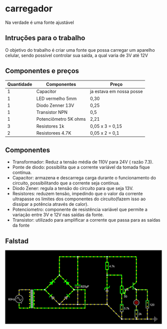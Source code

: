 # carregador
Na verdade é uma fonte ajustável
## Intruções para o trabalho
O objetivo do trabalho é criar uma fonte que possa carregar um aparelho celular, sendo possível controlar sua saída, a qual varia de 3V até 12V
## Componentes e preços
Quantidade | Componentes | Preço
---------- | ----------- | -----
1      | Capacitor | ja estava em nossa posse
1 | LED vermelho 5mm | 0,30
1| Diodo Zenner 13V | 0,25
1 | Transistor NPN | 0,5
1 | Potenciômetro 5K ohms | 2,21
3 | Resistores 1k| 0,05 x 3 = 0,15
2 | Resistorees 4.7K | 0,05 x 2 = 0,1

## Componentes
* Transformador: Reduz a tensão média de 110V para 24V ( razão 7.3).
* Ponte de diodo: possibilita que a corrente variável da tomada fique contínua.
* Capacitor: armazena e descarrega carga durante o funcionamento do circuito, possibilitando que a corrente seja contínua.
* Diodo Zener: regula a tensão do circuito para que seja 13V.
* Resistores: reduzem tensão, impedindo que o valor da corrente ultrapasse os limites dos componentes do circuito(fazem isso ao dissipar a potência através de calor).
* Potenciometro: componente de resistência variável que permite a variação entre 3V e 12V nas saídas da fonte.
* Transistor: utilizado para amplificar a corrente que passa para as saídas da fonte

## Falstad
![circuito falstad](Imagens/circuito4.png)


